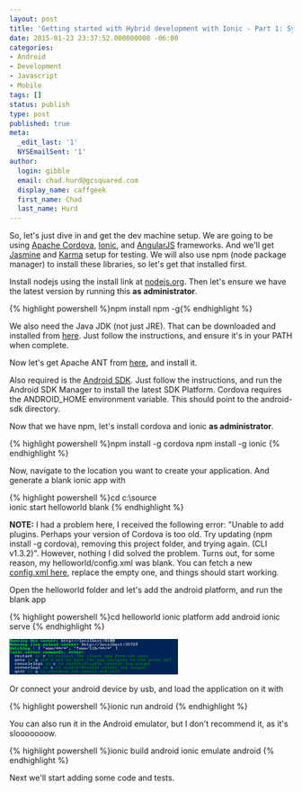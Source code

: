 ```yaml
---
layout: post
title: 'Getting started with Hybrid development with Ionic - Part 1: System Setup'
date: 2015-01-23 23:37:52.000000000 -06:00
categories:
- Android
- Development
- Javascript
- Mobile
tags: []
status: publish
type: post
published: true
meta:
  _edit_last: '1'
  NYSEmailSent: '1'
author:
  login: gibble
  email: chad.hurd@gcsquared.com
  display_name: caffgeek
  first_name: Chad
  last_name: Hurd 
---
```

So, let's just dive in and get the dev machine setup. We are going to be using [Apache Cordova](http://cordova.apache.org/), [Ionic](http://ionicframework.com/), and [AngularJS](https://angularjs.org/) frameworks. And we'll get [Jasmine](http://jasmine.github.io/2.1/introduction.html) and [Karma](http://karma-runner.github.io/0.12/index.html) setup for testing. We will also use npm (node package manager) to install these libraries, so let's get that installed first.

Install nodejs using the install link at [nodejs.org](http://nodejs.org/ "nodejs"). Then let's ensure we have the latest version by running this **as administrator**.

{% highlight powershell %}npm install npm -g{% endhighlight %}

We also need the Java JDK (not just JRE). That can be downloaded and installed from [here](http://www.oracle.com/technetwork/java/javase/downloads/jdk7-downloads-1880260.html). Just follow the instructions, and ensure it's in your PATH when complete.

Now let's get Apache ANT from [here](http://ant.apache.org/bindownload.cgi), and install it.

Also required is the [Android SDK](https://developer.android.com/sdk/installing/index.html?pkg=tools). Just follow the instructions, and run the Android SDK Manager to install the latest SDK Platform. Cordova requires the ANDROID_HOME environment variable. This should point to the android-sdk directory.

Now that we have npm, let's install cordova and ionic **as administrator**.

{% highlight powershell %}npm install -g cordova
npm install -g ionic
{% endhighlight %}

Now, navigate to the location you want to create your application. And generate a blank ionic app with

{% highlight powershell %}cd c:\source\
ionic start helloworld blank
{% endhighlight %}

**NOTE:** I had a problem here, I received the following error: "Unable to add plugins. Perhaps your version of Cordova is too old. Try updating (npm install -g cordova), removing this project folder, and trying again. (CLI v1.3.2)". However, nothing I did solved the problem. Turns out, for some reason, my helloworld/config.xml was blank. You can fetch a new [config.xml here](https://github.com/driftyco/ionic-app-base/blob/master/config.xml), replace the empty one, and things should start working.

Open the helloworld folder and let's add the android platform, and run the blank app

{% highlight powershell %}cd helloworld 
ionic platform add android
ionic serve
{% endhighlight %}

[![ionic_serve](/assets/ionic_serve-300x63.png)](/assets/ionic_serve-300x63.png)

Or connect your android device by usb, and load the application on it with

{% highlight powershell %}ionic run android
{% endhighlight %}

You can also run it in the Android emulator, but I don't recommend it, as it's slooooooow.

{% highlight powershell %}ionic build android
ionic emulate android
{% endhighlight %}

Next we'll start adding some code and tests.